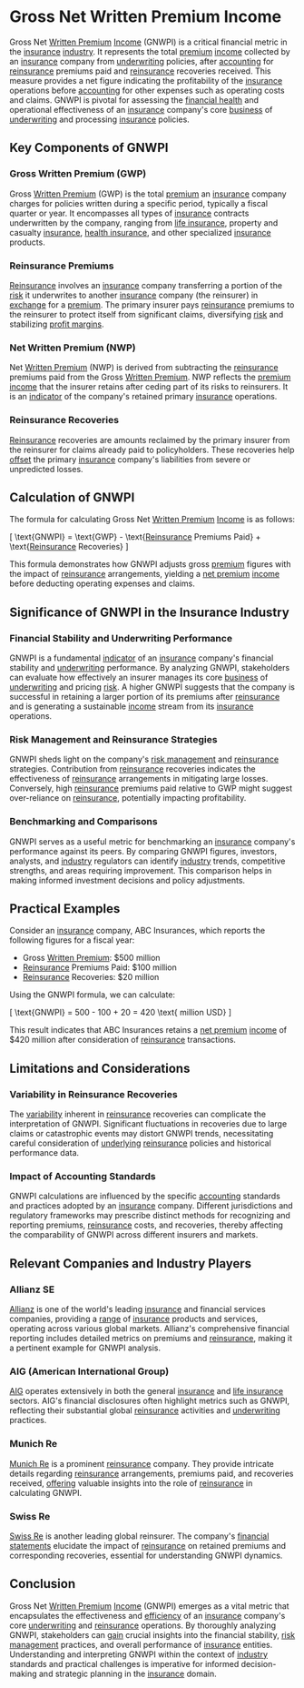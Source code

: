 # Gross Net Written Premium Income

Gross Net [Written Premium](../w/written_premium.md) [Income](../i/income.md) (GNWPI) is a critical financial metric in the [insurance](../i/insurance.md) [industry](../i/industry.md). It represents the total [premium](../p/premium.md) [income](../i/income.md) collected by an [insurance](../i/insurance.md) company from [underwriting](../u/underwriting.md) policies, after [accounting](../a/accounting.md) for [reinsurance](../r/reinsurance.md) premiums paid and [reinsurance](../r/reinsurance.md) recoveries received. This measure provides a net figure indicating the profitability of the [insurance](../i/insurance.md) operations before [accounting](../a/accounting.md) for other expenses such as operating costs and claims. GNWPI is pivotal for assessing the [financial health](../f/financial_health.md) and operational effectiveness of an [insurance](../i/insurance.md) company's core [business](../b/business.md) of [underwriting](../u/underwriting.md) and processing [insurance](../i/insurance.md) policies.

## Key Components of GNWPI

### Gross Written Premium (GWP)
Gross [Written Premium](../w/written_premium.md) (GWP) is the total [premium](../p/premium.md) an [insurance](../i/insurance.md) company charges for policies written during a specific period, typically a fiscal quarter or year. It encompasses all types of [insurance](../i/insurance.md) contracts underwritten by the company, ranging from [life insurance](../l/life_insurance.md), property and casualty [insurance](../i/insurance.md), [health insurance](../h/health_insurance.md), and other specialized [insurance](../i/insurance.md) products.

### Reinsurance Premiums
[Reinsurance](../r/reinsurance.md) involves an [insurance](../i/insurance.md) company transferring a portion of the [risk](../r/risk.md) it underwrites to another [insurance](../i/insurance.md) company (the reinsurer) in [exchange](../e/exchange.md) for a [premium](../p/premium.md). The primary insurer pays [reinsurance](../r/reinsurance.md) premiums to the reinsurer to protect itself from significant claims, diversifying [risk](../r/risk.md) and stabilizing [profit margins](../p/profit_margins_in_trading.md).

### Net Written Premium (NWP)
Net [Written Premium](../w/written_premium.md) (NWP) is derived from subtracting the [reinsurance](../r/reinsurance.md) premiums paid from the Gross [Written Premium](../w/written_premium.md). NWP reflects the [premium](../p/premium.md) [income](../i/income.md) that the insurer retains after ceding part of its risks to reinsurers. It is an [indicator](../i/indicator.md) of the company's retained primary [insurance](../i/insurance.md) operations.

### Reinsurance Recoveries
[Reinsurance](../r/reinsurance.md) recoveries are amounts reclaimed by the primary insurer from the reinsurer for claims already paid to policyholders. These recoveries help [offset](../o/offset.md) the primary [insurance](../i/insurance.md) company's liabilities from severe or unpredicted losses.

## Calculation of GNWPI
The formula for calculating Gross Net [Written Premium](../w/written_premium.md) [Income](../i/income.md) is as follows:

\[ \text{GNWPI} = \text{GWP} - \text{[Reinsurance](../r/reinsurance.md) Premiums Paid} + \text{[Reinsurance](../r/reinsurance.md) Recoveries} \]

This formula demonstrates how GNWPI adjusts gross [premium](../p/premium.md) figures with the impact of [reinsurance](../r/reinsurance.md) arrangements, yielding a [net premium](../n/net_premium.md) [income](../i/income.md) before deducting operating expenses and claims.

## Significance of GNWPI in the Insurance Industry

### Financial Stability and Underwriting Performance
GNWPI is a fundamental [indicator](../i/indicator.md) of an [insurance](../i/insurance.md) company's financial stability and [underwriting](../u/underwriting.md) performance. By analyzing GNWPI, stakeholders can evaluate how effectively an insurer manages its core [business](../b/business.md) of [underwriting](../u/underwriting.md) and pricing [risk](../r/risk.md). A higher GNWPI suggests that the company is successful in retaining a larger portion of its premiums after [reinsurance](../r/reinsurance.md) and is generating a sustainable [income](../i/income.md) stream from its [insurance](../i/insurance.md) operations.

### Risk Management and Reinsurance Strategies
GNWPI sheds light on the company's [risk management](../r/risk_management.md) and [reinsurance](../r/reinsurance.md) strategies. Contribution from [reinsurance](../r/reinsurance.md) recoveries indicates the effectiveness of [reinsurance](../r/reinsurance.md) arrangements in mitigating large losses. Conversely, high [reinsurance](../r/reinsurance.md) premiums paid relative to GWP might suggest over-reliance on [reinsurance](../r/reinsurance.md), potentially impacting profitability.

### Benchmarking and Comparisons
GNWPI serves as a useful metric for benchmarking an [insurance](../i/insurance.md) company's performance against its peers. By comparing GNWPI figures, investors, analysts, and [industry](../i/industry.md) regulators can identify [industry](../i/industry.md) trends, competitive strengths, and areas requiring improvement. This comparison helps in making informed investment decisions and policy adjustments.

## Practical Examples
Consider an [insurance](../i/insurance.md) company, ABC Insurances, which reports the following figures for a fiscal year:

- Gross [Written Premium](../w/written_premium.md): $500 million
- [Reinsurance](../r/reinsurance.md) Premiums Paid: $100 million
- [Reinsurance](../r/reinsurance.md) Recoveries: $20 million

Using the GNWPI formula, we can calculate:

\[ \text{GNWPI} = 500 - 100 + 20 = 420 \text{ million USD} \]

This result indicates that ABC Insurances retains a [net premium](../n/net_premium.md) [income](../i/income.md) of $420 million after consideration of [reinsurance](../r/reinsurance.md) transactions.

## Limitations and Considerations

### Variability in Reinsurance Recoveries
The [variability](../v/variability.md) inherent in [reinsurance](../r/reinsurance.md) recoveries can complicate the interpretation of GNWPI. Significant fluctuations in recoveries due to large claims or catastrophic events may distort GNWPI trends, necessitating careful consideration of [underlying](../u/underlying.md) [reinsurance](../r/reinsurance.md) policies and historical performance data.

### Impact of Accounting Standards
GNWPI calculations are influenced by the specific [accounting](../a/accounting.md) standards and practices adopted by an [insurance](../i/insurance.md) company. Different jurisdictions and regulatory frameworks may prescribe distinct methods for recognizing and reporting premiums, [reinsurance](../r/reinsurance.md) costs, and recoveries, thereby affecting the comparability of GNWPI across different insurers and markets.

## Relevant Companies and Industry Players

### Allianz SE
[Allianz](https://www.allianz.com/en.html) is one of the world's leading [insurance](../i/insurance.md) and financial services companies, providing a [range](../r/range.md) of [insurance](../i/insurance.md) products and services, operating across various global markets. Allianz's comprehensive financial reporting includes detailed metrics on premiums and [reinsurance](../r/reinsurance.md), making it a pertinent example for GNWPI analysis.

### AIG (American International Group)
[AIG](https://www.aig.com) operates extensively in both the general [insurance](../i/insurance.md) and [life insurance](../l/life_insurance.md) sectors. AIG's financial disclosures often highlight metrics such as GNWPI, reflecting their substantial global [reinsurance](../r/reinsurance.md) activities and [underwriting](../u/underwriting.md) practices.

### Munich Re
[Munich Re](https://www.munichre.com/en.html) is a prominent [reinsurance](../r/reinsurance.md) company. They provide intricate details regarding [reinsurance](../r/reinsurance.md) arrangements, premiums paid, and recoveries received, [offering](../o/offering.md) valuable insights into the role of [reinsurance](../r/reinsurance.md) in calculating GNWPI.

### Swiss Re
[Swiss Re](https://www.swissre.com) is another leading global reinsurer. The company's [financial statements](../f/financial_statements.md) elucidate the impact of [reinsurance](../r/reinsurance.md) on retained premiums and corresponding recoveries, essential for understanding GNWPI dynamics.

## Conclusion
Gross Net [Written Premium](../w/written_premium.md) [Income](../i/income.md) (GNWPI) emerges as a vital metric that encapsulates the effectiveness and [efficiency](../e/efficiency.md) of an [insurance](../i/insurance.md) company's core [underwriting](../u/underwriting.md) and [reinsurance](../r/reinsurance.md) operations. By thoroughly analyzing GNWPI, stakeholders can [gain](../g/gain.md) crucial insights into the financial stability, [risk management](../r/risk_management.md) practices, and overall performance of [insurance](../i/insurance.md) entities. Understanding and interpreting GNWPI within the context of [industry](../i/industry.md) standards and practical challenges is imperative for informed decision-making and strategic planning in the [insurance](../i/insurance.md) domain.